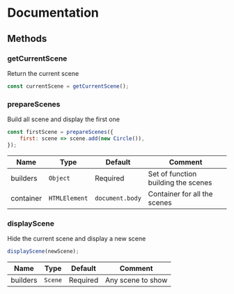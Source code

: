 # Documentation

## Methods

### getCurrentScene
Return the current scene

```js
const currentScene = getCurrentScene();
```

### prepareScenes
Build all scene and display the first one

```js
const firstScene = prepareScenes({
    first: scene => scene.add(new Circle()),
});
```

| Name | Type | Default | Comment |
| --- | --- | --- | --- |
| builders | ``Object`` | Required | Set of function building the scenes |
| container | ``HTMLElement`` | ``document.body`` | Container for all the scenes |


### displayScene
Hide the current scene and display a new scene

```js
displayScene(newScene);
```

| Name | Type | Default | Comment |
| --- | --- | --- | --- |
| builders | ``Scene`` | Required | Any scene to show |
